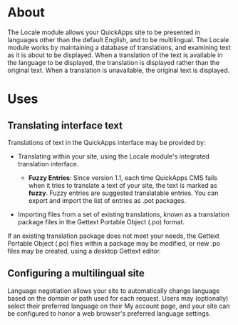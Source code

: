 About
=====

The Locale module allows your QuickApps site to be presented in languages other 
than the default English, and to be multilingual.
The Locale module works by maintaining a database of translations, and examining text as it is about to be displayed.
When a translation of the text is available in the language to be displayed,
the translation is displayed rather than the original text. When a translation is unavailable,
the original text is displayed.


Uses
====


Translating interface text
--------------------------

Translations of text in the QuickApps interface may be provided by:

* Translating within your site, using the Locale module's integrated translation interface.
    * **Fuzzy Entries**:
        Since version 1.1, each time QuickApps CMS fails when it tries to translate a text of your site, the text is marked as **fuzzy**.
        Fuzzy entries are suggested translatable entries. You can export and import the list of entries as .pot packages. 

* Importing files from a set of existing translations, known as a translation package files in the Gettext Portable Object (.po) format.

If an existing translation package does not meet your needs, the Gettext Portable Object (.po) files within a package
may be modified, or new .po files may be created, using a desktop Gettext editor.


Configuring a multilingual site
-------------------------------

Language negotiation allows your site to automatically change language based on the domain or path used for
each request. Users may (optionally) select their preferred language on their
My account page, and your site can be configured to honor a web browser's preferred language settings.